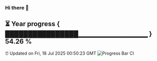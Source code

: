 ### Hi there 👋
⏳ Year progress { ████████████████▁▁▁▁▁▁▁▁▁▁▁▁▁▁ } 54.26 %
---
⏰ Updated on Fri, 18 Jul 2025 00:50:23 GMT
![Progress Bar CI](https://github.com/Moyi321/Moyi321/workflows/Progress%20Bar%20CI/badge.svg)
